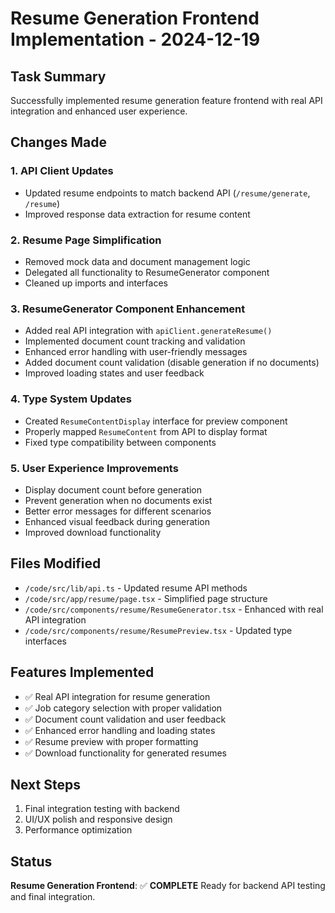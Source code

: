 # Resume Generation Frontend Implementation - 2024-12-19

## Task Summary
Successfully implemented resume generation feature frontend with real API integration and enhanced user experience.

## Changes Made

### 1. API Client Updates
- Updated resume endpoints to match backend API (`/resume/generate`, `/resume`)
- Improved response data extraction for resume content

### 2. Resume Page Simplification
- Removed mock data and document management logic
- Delegated all functionality to ResumeGenerator component
- Cleaned up imports and interfaces

### 3. ResumeGenerator Component Enhancement
- Added real API integration with `apiClient.generateResume()`
- Implemented document count tracking and validation
- Enhanced error handling with user-friendly messages
- Added document count validation (disable generation if no documents)
- Improved loading states and user feedback

### 4. Type System Updates
- Created `ResumeContentDisplay` interface for preview component
- Properly mapped `ResumeContent` from API to display format
- Fixed type compatibility between components

### 5. User Experience Improvements
- Display document count before generation
- Prevent generation when no documents exist
- Better error messages for different scenarios
- Enhanced visual feedback during generation
- Improved download functionality

## Files Modified
- `/code/src/lib/api.ts` - Updated resume API methods
- `/code/src/app/resume/page.tsx` - Simplified page structure
- `/code/src/components/resume/ResumeGenerator.tsx` - Enhanced with real API integration
- `/code/src/components/resume/ResumePreview.tsx` - Updated type interfaces

## Features Implemented
- ✅ Real API integration for resume generation
- ✅ Job category selection with proper validation
- ✅ Document count validation and user feedback
- ✅ Enhanced error handling and loading states
- ✅ Resume preview with proper formatting
- ✅ Download functionality for generated resumes

## Next Steps
1. Final integration testing with backend
2. UI/UX polish and responsive design
3. Performance optimization

## Status
**Resume Generation Frontend**: ✅ **COMPLETE**
Ready for backend API testing and final integration.